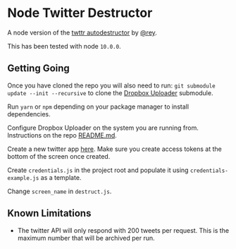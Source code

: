# Node Twitter Destructor
A node version of the [twttr autodestructor](https://github.com/rey/twttr_autodestructor) by [@rey](https://github.com/rey).

This has been tested with node `10.0.0`.

## Getting Going

Once you have cloned the repo you will also need to run: `git submodule update --init --recursive` to clone the [Dropbox Uploader](https://github.com/andreafabrizi/Dropbox-Uploader) submodule.

Run `yarn` or `npm` depending on your package manager to install dependencies.

Configure Dropbox Uploader on the system you are running from. Instructions on the repo [README.md](https://github.com/andreafabrizi/Dropbox-Uploader/blob/master/README.md).

Create a new twitter app [here](https://apps.twitter.com/app/new). Make sure you create access tokens at the bottom of the screen once created.

Create `credentials.js` in the project root and populate it using `credentials-example.js` as a template.

Change `screen_name` in `destruct.js`.

## Known Limitations

- The twitter API will only respond with 200 tweets per request. This is the maximum number that will be archived per run.
